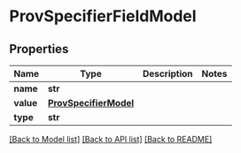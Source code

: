 # ProvSpecifierFieldModel

## Properties
Name | Type | Description | Notes
------------ | ------------- | ------------- | -------------
**name** | **str** |  | 
**value** | [**ProvSpecifierModel**](ProvSpecifierModel.md) |  | 
**type** | **str** |  | 

[[Back to Model list]](../README.md#documentation-for-models) [[Back to API list]](../README.md#documentation-for-api-endpoints) [[Back to README]](../README.md)



